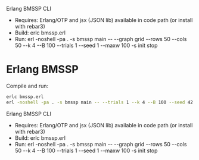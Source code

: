 Erlang BMSSP CLI

- Requires: Erlang/OTP and jsx (JSON lib) available in code path (or install with rebar3)
- Build: erlc bmssp.erl
- Run: erl -noshell -pa . -s bmssp main -- --graph grid --rows 50 --cols 50 --k 4 --B 100 --trials 1 --seed 1 --maxw 100 -s init stop

# Erlang BMSSP

Compile and run:

```sh
erlc bmssp.erl
erl -noshell -pa . -s bmssp main -- --trials 1 --k 4 --B 100 --seed 42 --maxw 100 --graph er --n 100 --p 0.01 -s init stop
```
Erlang BMSSP CLI

- Requires: Erlang/OTP and jsx (JSON lib) available in code path (or install with rebar3)
- Build: erlc bmssp.erl
- Run: erl -noshell -pa . -s bmssp main -- --graph grid --rows 50 --cols 50 --k 4 --B 100 --trials 1 --seed 1 --maxw 100 -s init stop
